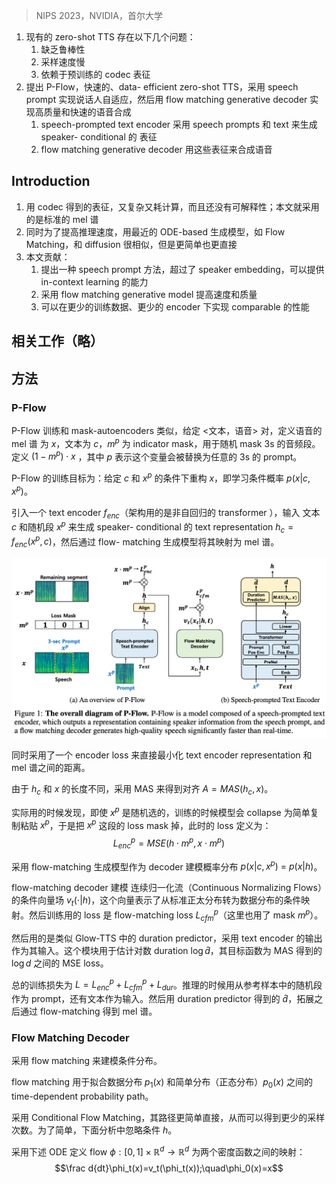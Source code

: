 > NIPS 2023，NVIDIA，首尔大学

1. 现有的 zero-shot TTS 存在以下几个问题：
	1. 缺乏鲁棒性
	2. 采样速度慢
	3. 依赖于预训练的 codec 表征
2. 提出 P-Flow，快速的、data- efficient zero-shot  TTS，采用 speech prompt 实现说话人自适应，然后用 flow matching generative decoder 实现高质量和快速的语音合成
	1. speech-prompted text encoder 采用 speech prompts 和 text 来生成speaker- conditional 的 表征
	2. flow matching generative decoder 用这些表征来合成语音

## Introduction

1. 用 codec 得到的表征，又复杂又耗计算，而且还没有可解释性；本文就采用的是标准的 mel 谱
2. 同时为了提高推理速度，用最近的 ODE-based 生成模型，如  Flow Matching，和 diffusion 很相似，但是更简单也更直接
3. 本文贡献：
	1. 提出一种 speech prompt 方法，超过了 speaker  embedding，可以提供 in-context learning 的能力
	2. 采用 flow matching generative model 提高速度和质量
	3. 可以在更少的训练数据、更少的 encoder 下实现 comparable 的性能

## 相关工作（略）

## 方法

### P-Flow

P-Flow 训练和 mask-autoencoders 类似，给定 <文本，语音> 对，定义语音的 mel 谱 为 $x$，文本为 $c$，$m^p$  为 indicator mask，用于随机 mask 3s 的音频段。定义 $(1-m^p)\cdot x$ ，其中 $p$ 表示这个变量会被替换为任意的 3s 的 prompt。

P-Flow 的训练目标为：给定 $c$ 和 $x^p$ 的条件下重构 $x$，即学习条件概率 $p(x|c,x^p)$。

引入一个 text encoder $f_{enc}$（架构用的是非自回归的 transformer ），输入 文本 $c$ 和随机段 $x^p$ 来生成 speaker- conditional 的 text representation $h_{c}=f_{enc}(x^{p},c)$，然后通过 flow- matching 生成模型将其映射为 mel 谱。

![](image/Pasted%20image%2020231128211250.png)

同时采用了一个 encoder loss 来直接最小化 text encoder representation 和 mel 谱之间的距离。

由于 $h_c$ 和 $x$ 的长度不同，采用 MAS 来得到对齐 $A=MAS(h_{c},x)$。

实际用的时候发现，即使 $x^p$ 是随机选的，训练的时候模型会 collapse 为简单复制粘贴 $x^p$，于是把 $x^p$ 这段的 loss mask 掉，此时的 loss 定义为：
$$L_{enc}^p=MSE(h\cdot m^p,x\cdot m^p)$$

采用 flow-matching 生成模型作为 decoder 建模概率分布 $p(x|c,x^p)\:=\:p(x|h)$。

flow-matching decoder 建模 连续归一化流（Continuous Normalizing Flows）的条件向量场 $v_t(\cdot|h)$，这个向量表示了从标准正太分布转为数据分布的条件映射。然后训练用的 loss 是 flow-matching loss $L_{cfm}^{p}$（这里也用了 mask $m^p$）。

然后用的是类似 Glow-TTS 中的 duration predictor，采用 text encoder 的输出作为其输入。这个模块用于估计对数 duration $\log\widehat{d}$，其目标函数为 MAS 得到的 $\log d$ 之间的 MSE loss。

总的训练损失为 $L=L_{enc}^{p}+L_{cfm}^{p}+L_{dur}$。推理的时候用从参考样本中的随机段作为 prompt，还有文本作为输入。然后用 duration predictor 得到的 $\hat{d}$，拓展之后通过 flow-matching 得到 mel 谱。

### Flow Matching Decoder

采用 flow matching 来建模条件分布。

flow matching 用于拟合数据分布 $p_1(x)$ 和简单分布（正态分布）$p_0(x)$ 之间的time-dependent probability path。

采用 Conditional Flow Matching，其路径更简单直接，从而可以得到更少的采样次数。为了简单，下面分析中忽略条件 $h$。

采用下述 ODE 定义 flow $\phi:[0,1]\times\mathbb{R}^d\to\mathbb{R}^d$ 为两个密度函数之间的映射：
$$\frac d{dt}\phi_t(x)=v_t(\phi_t(x));\quad\phi_0(x)=x$$
